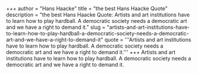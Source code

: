 +++
author = "Hans Haacke"
title = "the best Hans Haacke Quote"
description = "the best Hans Haacke Quote: Artists and art institutions have to learn how to play hardball. A democratic society needs a democratic art and we have a right to demand it."
slug = "artists-and-art-institutions-have-to-learn-how-to-play-hardball-a-democratic-society-needs-a-democratic-art-and-we-have-a-right-to-demand-it"
quote = '''Artists and art institutions have to learn how to play hardball. A democratic society needs a democratic art and we have a right to demand it.'''
+++
Artists and art institutions have to learn how to play hardball. A democratic society needs a democratic art and we have a right to demand it.
